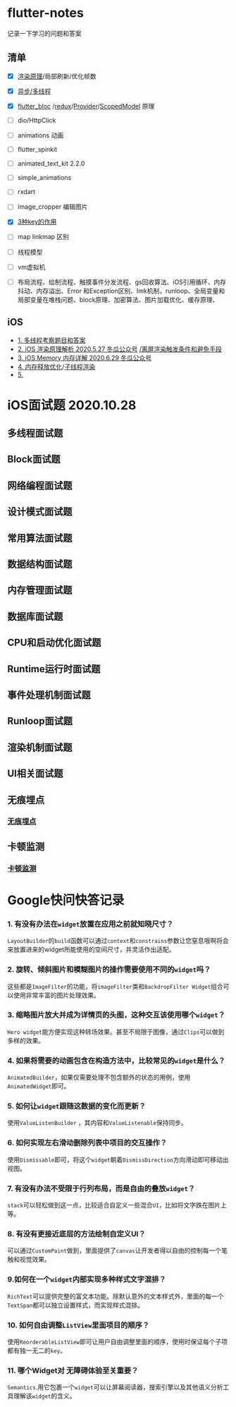 # flutter-notes
记录一下学习的问题和答案


## 清单
 
- [x] [渲染原理](https://juejin.im/post/6865554947941859335)/局部刷新/优化帧数
- [x] [异步/多线程](https://juejin.im/post/5f1fe4906fb9a07e6d70d8a0)
- [x] [flutter_bloc](https://juejin.im/post/6862932168729952264) /[redux](https://juejin.im/post/6860747643493515278)/[Provider](https://juejin.im/post/6862150535043252237)/[ScopedModel](https://juejin.im/post/6860001014289416205) 原理
- [ ] dio/HttpClick
- [ ] animations 动画
- [ ] flutter_spinkit
- [ ] animated_text_kit 2.2.0
- [ ] simple_animations
- [ ] rxdart
- [ ] image_cropper 编辑图片
- [x] [3种key的作用 ](https://juejin.im/post/6863300824660082701)
- [ ] map linkmap 区别
- [ ] 线程模型
- [ ] vm虚拟机
- [ ] 布局流程、绘制流程、触摸事件分发流程、gs回收算法、iOS引用循环、内存抖动、内存溢出、Error  和Exception区别、Imk机制，runloop、全局变量和局部变量在堆栈问题、block原理、加密算法、图片加载优化、缓存原理、



## iOS 
- [1. 多线程考察题目和答案](./1.多线程题目.md)
- [2. iOS 渲染原理解析 2020.5.27 冬瓜公众号](https://mp.weixin.qq.com/s/6ckRnyAALbCsXfZu56kTDw) [/离屏渲染触发条件和避免手段](./2.离屏渲染.md)
- [3. iOS Memory 内存详解 2020.6.29 冬瓜公众号](https://mp.weixin.qq.com/s?__biz=MzA5MTM1NTc2Ng==&mid=2458322852&idx=1&sn=b3be904d955b20e292e3c2683e2b64f0&chksm=870e08bdb07981abdc9a847b6db5135ac58f651f3eda02b09e1120b7df402d8e5afa94b08eea&scene=178#rd)
- [4. 内存释放优化](https://elliotsomething.github.io/2017/05/21/%E5%86%85%E5%AD%98%E9%87%8A%E6%94%BE%E4%BC%98%E5%8C%96/)/[子线程渲染](https://www.jianshu.com/p/dbada5f44ac1)
- [5. ]()

# iOS面试题 2020.10.28
## 多线程面试题
## Block面试题
## 网络编程面试题
## 设计模式面试题
## 常用算法面试题
## 数据结构面试题
## 内存管理面试题
## 数据库面试题
## CPU和启动优化面试题
## Runtime运行时面试题
## 事件处理机制面试题
## Runloop面试题
## 渲染机制面试题
## UI相关面试题
## 无痕埋点
### [无痕埋点](无痕埋点.md)
## 卡顿监测
### [卡顿监测](监测卡顿方案.md)

# Google快问快答记录

### 1. 有没有办法在`widget`放置在应用之前就知晓尺寸？
`LayoutBuilder`的`build`函数可以通过`context`和`constrains`参数让您窒息哦啊将会来放置进来的widget所能使用的空间尺寸，并灵活作出适配。

### 2. 旋转、倾斜图片和模糊图片的操作需要使用不同的`widget`吗？
这些都是`ImageFilter`的功能，将`imageFilter`类和`BackdropFilter Widget`组合可以使用非常丰富的图片处理效果。

### 3. 缩略图片放大并成为详情页的头图，这种交互该使用哪个`widget`？

`Hero widget`能方便实现这种转场效果。甚至不局限于图像，通过`Clips`可以做到多样的效果。

### 4. 如果将需要的动画包含在构造方法中，比较常见的`widget`是什么？

`AnimatedBuilder`，如果仅需要处理不包含额外的状态的用例，使用`AnimatedWidget`即可。

### 5. 如何让`widget`跟随这数据的变化而更新？

使用`ValueListenBuilder` ，其内容和`ValueListenable`保持同步。

### 6. 如何实现左右滑动删除列表中项目的交互操作？

使用`Dismissable`即可，将这个`widget`朝着`DismissDirection`方向滑动即可移动出视图。

### 7. 有没有办法不受限于行列布局，而是自由的叠放`widget`？

`stack`可以轻松做到这一点，比较适合自定义一些混合`UI`，比如将文字跌在图片上等。

### 8. 有没有更接近底层的方法绘制自定义UI？

可以通过`CustomPaint`做到，里面提供了`canvas`让开发者得以自由的控制每一个笔触和视觉效果。

### 9.如何在一个`widget`内部实现多种样式文字混排？

`RichText`可以提供完整的富文本功能。除默认意外的文本样式外，里面的每一个`TextSpan`都可以独立设置样式，而实现样式混排。

### 10. 如何自由调整`ListView`里面项目的顺序？

使用`ReorderableListView`即可让用户自由调整里面的顺序，使用时保证每个子项都有独一无二的`key`。

### 11. 哪个Widget对 无障碍体验至关重要？

`Semantics`.用它包裹一个`widget`可以让屏幕阅读器，搜索引擎以及其他语义分析工具理解该`widget`的含义。

